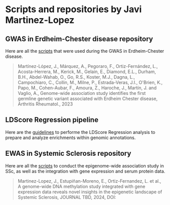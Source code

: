 # Scripts and repositories by Javi Martinez-Lopez

## GWAS in Erdheim-Chester disease repository

Here are all the [scripts](https://github.com/Javi-Martinez-Lopez/GWAS-ECD) that were used during the GWAS in Erdheim-Chester disease.

> Martínez-López, J., Márquez, A., Pegoraro, F., Ortiz-Fernández, L., Acosta-Herrera, M., Kerick, M., Gelain, E., Diamond, E.L., Durham, B.H., Abdel-Wahab, O., Go, R.S., Koster, M.J., Dagna, L., Campochiaro, C., Collin, M., Milne, P., Estrada-Veras, J.I., O'Brien, K., Papo, M., Cohen-Aubar, F., Amoura, Z., Haroche, J., Martín, J. and Vaglio, A., Genome-wide association study identifies the first germline genetic variant associated with Erdheim Chester disease, Arthritis Rheumatol., 2023 

## LDScore Regression pipeline

Here are the [guidelines](https://github.com/Javi-Martinez-Lopez/LDScoreAnalysis) to performe the LDScore Regression analysis to prepare and analyze enrichments within genomic annotations.

## EWAS in Systemic Sclerosis repository

Here are all the [scripts](https://github.com/Javi-Martinez-Lopez/SSc-EWAS) to conduct the epigenome-wide association study in SSc, as well as the integration with gene expression and serum protein data. 
> Martinez-Lopez, J., Estupiñan-Moreno, E., Ortiz-Fernandez, L. et al., A genome-wide DNA methylation study integrated with gene expression data reveals novel insights in the epigenetic landscape of Systemic Sclerosis, JOURNAL TBD, 2024, DOI:

